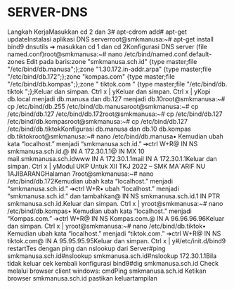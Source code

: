 # SERVER-DNS
Langkah KerjaMasukkan cd 2 dan 3# apt-cdrom add# apt-get updateInstalasi aplikasi DNS serverroot@smkmanusa:~# apt-get install bind9 dnsutils ➔ masukkan cd 1 dan cd 2Konfigurasi DNS server (file named.conf)root@smkmanusa:~# nano /etc/bind/named.conf.default-zones Edit pada baris:zone "smkmanusa.sch.id" {type master;file "/etc/bind/db.manusa";};zone "1.30.172.in-addr.arpa" {type master;file "/etc/bind/db.172";};zone "kompas.com" {type master;file "/etc/bind/db.kompas";};zone " tiktok.com " {type master;file "/etc/bind/db. tiktok ";};Keluar dan simpan. Ctrl x | yKeluar dan simpan. Ctrl x | yKopi db.local menjadi db.manusa dan db.127 menjadi db.10root@smkmanusa:~# cp /etc/bind/db.255 /etc/bind/db.manusaroot@smkmanusa:~# cp /etc/bind/db.127 /etc/bind/db.172root@smkmanusa:~# cp /etc/bind/db.127 /etc/bind/db.kompasroot@smkmanusa:~# cp /etc/bind/db.127 /etc/bind/db.tiktokKonfigurasi db.manusa dan db.10 db.kompas db.tiktokroot@smkmanusa:~# nano /etc/bind/db.manusa• Kemudian ubah kata “localhost.” menjadi “smkmanusa.sch.id.” ➔ctrl W+R@ IN NS smkmanusa.sch.id.@ IN A 172.30.1.1@ IN MX 10 mail.smkmanusa.sch.idwww IN A 172.30.1.1mail IN A 172.30.1.1Keluar dan simpan. Ctrl x | yModul UKP Untuk XII TKJ 2022 – SMK MA`ARIF NU 1AJIBARANGHalaman 7root@smkmanusa:~# nano /etc/bind/db.172Kemudian ubah kata “localhost.” menjadi “smkmanusa.sch.id.” ➔ctrl W+R• ubah “localhost.” menjadi “smkmanusa.sch.id.” dan tambahkan@ IN NS smkmanusa.sch.id.1 IN PTR smkmanusa.sch.id.Keluar dan simpan. Ctrl x | yroot@smkmanusa:~# nano /etc/bind/db.kompas• Kemudian ubah kata “localhost.” menjadi “Kompas.com.” ➔ctrl W+R@ IN NS Kompas.com.@ IN A 96.96.96.96Keluar dan simpan. Ctrl x | yroot@smkmanusa:~# nano /etc/bind/db.tiktok• Kemudian ubah kata “localhost.” menjadi “tiktok.com.” ➔ctrl W+R@ IN NS tiktok.com@ IN A 95.95.95.95Keluar dan simpan. Ctrl x | y#/etc/init.d/bind9 restartTes dengan ping dan nslookup dari Server#ping smkmanusa.sch.id#nslookup smkmanusa.sch.id#nslookup 172.30.1.1Bila tidak keluar cek kembali konfigurasi 
bind9#dig smkmanusa.sch.id
Check melalui browser client
windows: cmdPing smkmanusa.sch.id
Ketikan browser smkmanusa.sch.id pastikan keluartampilan
